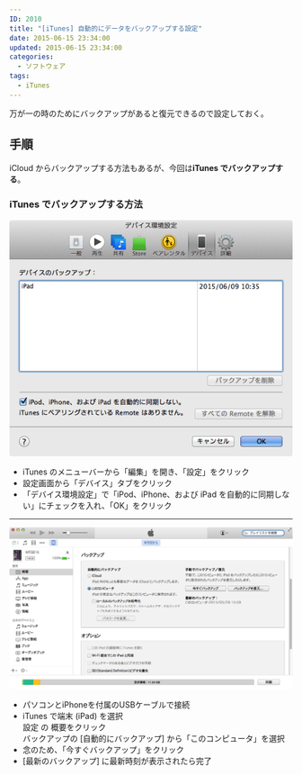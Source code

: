 ```yaml
---
ID: 2010
title: "[iTunes] 自動的にデータをバックアップする設定"
date: 2015-06-15 23:34:00
updated: 2015-06-15 23:34:00
categories:
  - ソフトウェア
tags:
  - iTunes
---
```


万が一の時のためにバックアップがあると復元できるので設定しておく。

<!--more-->
<h2>手順</h2>
iCloud からバックアップする方法もあるが、今回は<strong>iTunes でバックアップする</strong>。

<h3>iTunes でバックアップする方法</h3>

![iTunes デバイス環境設定](/images/iTunes-Device-Preferences.png)

<ul>
 <li>iTunes のメニューバーから「編集」を開き、「設定」をクリック</li>
 <li>設定画面から「デバイス」タブをクリック</li>
 <li>「デバイス環境設定」で「iPod、iPhone、および iPad を自動的に同期しない」にチェックを入れ、「OK」をクリック</li>
</ul>

---

![iTunes 端末接続画面](/images/iTunes-Device-Connection.png)

<ul>
 <li>パソコンとiPhoneを付属のUSBケーブルで接続</li>
 <li>iTunes で端末 (iPad) を選択<br>設定 の 概要をクリック <br>バックアップの [自動的にバックアップ] から「このコンピュータ」を選択</li>
 <li>念のため、「今すぐバックアップ」をクリック</li>
 <li>[最新のバックアップ] に最新時刻が表示されたら完了</li>
</ul>
